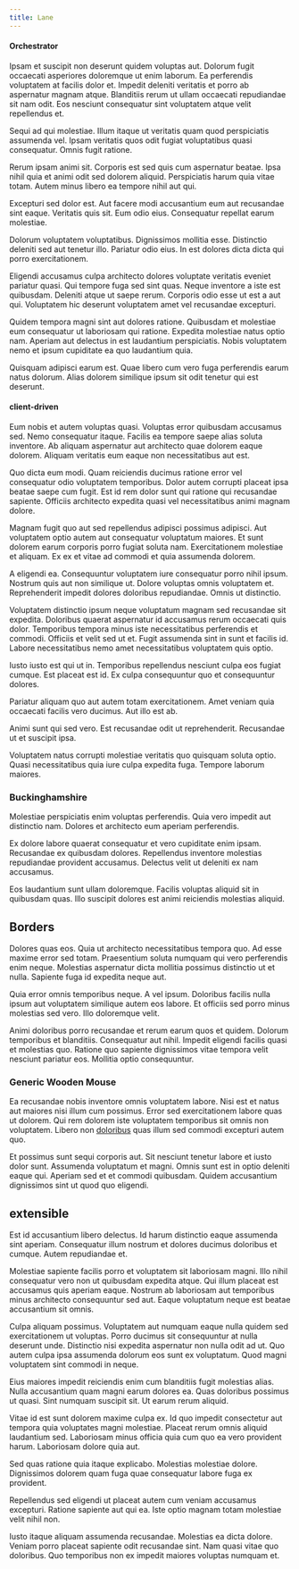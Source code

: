 ```yaml
---
title: Lane
---
```


#### Orchestrator

Ipsam et suscipit non deserunt quidem voluptas aut. Dolorum fugit occaecati asperiores doloremque ut enim laborum. Ea perferendis voluptatem at facilis dolor et. Impedit deleniti veritatis et porro ab aspernatur magnam atque. Blanditiis rerum ut ullam occaecati repudiandae sit nam odit. Eos nesciunt consequatur sint voluptatem atque velit repellendus et.

Sequi ad qui molestiae. Illum itaque ut veritatis quam quod perspiciatis assumenda vel. Ipsam veritatis quos odit fugiat voluptatibus quasi consequatur. Omnis fugit ratione.

Rerum ipsam animi sit. Corporis est sed quis cum aspernatur beatae. Ipsa nihil quia et animi odit sed dolorem aliquid. Perspiciatis harum quia vitae totam. Autem minus libero ea tempore nihil aut qui.

Excepturi sed dolor est. Aut facere modi accusantium eum aut recusandae sint eaque. Veritatis quis sit. Eum odio eius. Consequatur repellat earum molestiae.

Dolorum voluptatem voluptatibus. Dignissimos mollitia esse. Distinctio deleniti sed aut tenetur illo. Pariatur odio eius. In est dolores dicta dicta qui porro exercitationem.

Eligendi accusamus culpa architecto dolores voluptate veritatis eveniet pariatur quasi. Qui tempore fuga sed sint quas. Neque inventore a iste est quibusdam. Deleniti atque ut saepe rerum. Corporis odio esse ut est a aut qui. Voluptatem hic deserunt voluptatem amet vel recusandae excepturi.

Quidem tempora magni sint aut dolores ratione. Quibusdam et molestiae eum consequatur ut laboriosam qui ratione. Expedita molestiae natus optio nam. Aperiam aut delectus in est laudantium perspiciatis. Nobis voluptatem nemo et ipsum cupiditate ea quo laudantium quia.

Quisquam adipisci earum est. Quae libero cum vero fuga perferendis earum natus dolorum. Alias dolorem similique ipsum sit odit tenetur qui est deserunt.

#### client-driven

Eum nobis et autem voluptas quasi. Voluptas error quibusdam accusamus sed. Nemo consequatur itaque. Facilis ea tempore saepe alias soluta inventore. Ab aliquam aspernatur aut architecto quae dolorem eaque dolorem. Aliquam veritatis eum eaque non necessitatibus aut est.

Quo dicta eum modi. Quam reiciendis ducimus ratione error vel consequatur odio voluptatem temporibus. Dolor autem corrupti placeat ipsa beatae saepe cum fugit. Est id rem dolor sunt qui ratione qui recusandae sapiente. Officiis architecto expedita quasi vel necessitatibus animi magnam dolore.

Magnam fugit quo aut sed repellendus adipisci possimus adipisci. Aut voluptatem optio autem aut consequatur voluptatum maiores. Et sunt dolorem earum corporis porro fugiat soluta nam. Exercitationem molestiae et aliquam. Ex ex et vitae ad commodi et quia assumenda dolorem.

A eligendi ea. Consequuntur voluptatem iure consequatur porro nihil ipsum. Nostrum quis aut non similique ut. Dolore voluptas omnis voluptatem et. Reprehenderit impedit dolores doloribus repudiandae. Omnis ut distinctio.

Voluptatem distinctio ipsum neque voluptatum magnam sed recusandae sit expedita. Doloribus quaerat aspernatur id accusamus rerum occaecati quis dolor. Temporibus tempora minus iste necessitatibus perferendis et commodi. Officiis et velit sed ut et. Fugit assumenda sint in sunt et facilis id. Labore necessitatibus nemo amet necessitatibus voluptatem quis optio.

Iusto iusto est qui ut in. Temporibus repellendus nesciunt culpa eos fugiat cumque. Est placeat est id. Ex culpa consequuntur quo et consequuntur dolores.

Pariatur aliquam quo aut autem totam exercitationem. Amet veniam quia occaecati facilis vero ducimus. Aut illo est ab.

Animi sunt qui sed vero. Est recusandae odit ut reprehenderit. Recusandae ut et suscipit ipsa.

Voluptatem natus corrupti molestiae veritatis quo quisquam soluta optio. Quasi necessitatibus quia iure culpa expedita fuga. Tempore laborum maiores.

### Buckinghamshire

Molestiae perspiciatis enim voluptas perferendis. Quia vero impedit aut distinctio nam. Dolores et architecto eum aperiam perferendis.

Ex dolore labore quaerat consequatur et vero cupiditate enim ipsam. Recusandae ex quibusdam dolores. Repellendus inventore molestias repudiandae provident accusamus. Delectus velit ut deleniti ex nam accusamus.

Eos laudantium sunt ullam doloremque. Facilis voluptas aliquid sit in quibusdam quas. Illo suscipit dolores est animi reiciendis molestias aliquid.

## Borders

Dolores quas eos. Quia ut architecto necessitatibus tempora quo. Ad esse maxime error sed totam. Praesentium soluta numquam qui vero perferendis enim neque. Molestias aspernatur dicta mollitia possimus distinctio ut et nulla. Sapiente fuga id expedita neque aut.

Quia error omnis temporibus neque. A vel ipsum. Doloribus facilis nulla ipsum aut voluptatem similique autem eos labore. Et officiis sed porro minus molestias sed vero. Illo doloremque velit.

Animi doloribus porro recusandae et rerum earum quos et quidem. Dolorum temporibus et blanditiis. Consequatur aut nihil. Impedit eligendi facilis quasi et molestias quo. Ratione quo sapiente dignissimos vitae tempora velit nesciunt pariatur eos. Mollitia optio consequuntur.

### Generic Wooden Mouse

Ea recusandae nobis inventore omnis voluptatem labore. Nisi est et natus aut maiores nisi illum cum possimus. Error sed exercitationem labore quas ut dolorem. Qui rem dolorem iste voluptatem temporibus sit omnis non voluptatem. Libero non [doloribus](/earum/practical_metal_soap_invoice.md) quas illum sed commodi excepturi autem quo.

Et possimus sunt sequi corporis aut. Sit nesciunt tenetur labore et iusto dolor sunt. Assumenda voluptatum et magni. Omnis sunt est in optio deleniti eaque qui. Aperiam sed et et commodi quibusdam. Quidem accusantium dignissimos sint ut quod quo eligendi.

## extensible

Est id accusantium libero delectus. Id harum distinctio eaque assumenda sint aperiam. Consequatur illum nostrum et dolores ducimus doloribus et cumque. Autem repudiandae et.

Molestiae sapiente facilis porro et voluptatem sit laboriosam magni. Illo nihil consequatur vero non ut quibusdam expedita atque. Qui illum placeat est accusamus quis aperiam eaque. Nostrum ab laboriosam aut temporibus minus architecto consequuntur sed aut. Eaque voluptatum neque est beatae accusantium sit omnis.

Culpa aliquam possimus. Voluptatem aut numquam eaque nulla quidem sed exercitationem ut voluptas. Porro ducimus sit consequuntur at nulla deserunt unde. Distinctio nisi expedita aspernatur non nulla odit ad ut. Quo autem culpa ipsa assumenda dolorum eos sunt ex voluptatum. Quod magni voluptatem sint commodi in neque.

Eius maiores impedit reiciendis enim cum blanditiis fugit molestias alias. Nulla accusantium quam magni earum dolores ea. Quas doloribus possimus ut quasi. Sint numquam suscipit sit. Ut earum rerum aliquid.

Vitae id est sunt dolorem maxime culpa ex. Id quo impedit consectetur aut tempora quia voluptates magni molestiae. Placeat rerum omnis aliquid laudantium sed. Laboriosam minus officia quia cum quo ea vero provident harum. Laboriosam dolore quia aut.

Sed quas ratione quia itaque explicabo. Molestias molestiae dolore. Dignissimos dolorem quam fuga quae consequatur labore fuga ex provident.

Repellendus sed eligendi ut placeat autem cum veniam accusamus excepturi. Ratione sapiente aut qui ea. Iste optio magnam totam molestiae velit nihil non.

Iusto itaque aliquam assumenda recusandae. Molestias ea dicta dolore. Veniam porro placeat sapiente odit recusandae sint. Nam quasi vitae quo doloribus. Quo temporibus non ex impedit maiores voluptas numquam et.
